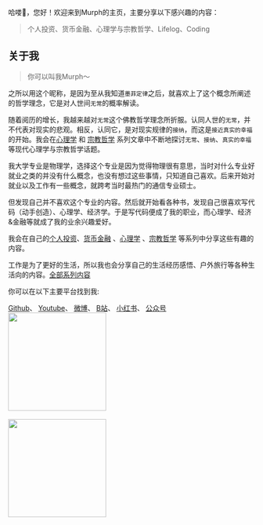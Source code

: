 哈喽👋，您好！欢迎来到Murph的主页，主要分享以下感兴趣的内容：

> 个人投资、货币金融、心理学与宗教哲学、Lifelog、Coding

## 关于我

> 你可以叫我Murph～ 

之所以用这个昵称，是因为至从我知道`墨菲定律`之后，就喜欢上了这个概念所阐述的哲学理念，它是对人世间`无常`的概率解读。

随着阅历的增长，我越来越对`无常`这个佛教哲学理念所折服。认同人世的`无常`，并不代表对现实的悲观。相反，认同它，是对现实规律的`接纳`，而这是`接近真实的幸福`的开始。我会在[心理学](https://murph7788.github.io/tags/%E5%BF%83%E7%90%86%E5%AD%A6) 和 [宗教哲学](https://murph7788.github.io/tags/%E5%AE%97%E6%95%99%E5%93%B2%E5%AD%A6) 系列文章中不断地探讨`无常`、`接纳`、`真实的幸福`等现代心理学与宗教哲学话题。


我大学专业是物理学，选择这个专业是因为觉得物理很有意思，当时对什么专业好就业之类的并没有什么概念，也没有想过这些事情，只知道自己喜欢。后来开始对就业以及工作有一些概念，就跨考当时最热门的通信专业硕士。

但发现自己并不喜欢这个专业的内容。然后就开始看各种书，发现自己很喜欢写代码（动手创造）、心理学、经济学。于是写代码便成了我的职业，而心理学、经济&金融等就成了我的业余兴趣爱好。

我会在自己的[个人投资](https://murph7788.github.io/tags/%E4%B8%AA%E4%BA%BA%E6%8A%95%E8%B5%84)、[货币金融](https://murph7788.github.io/tags/%E8%B4%A7%E5%B8%81%E9%87%91%E8%9E%8D) 、[心理学](https://murph7788.github.io/tags/%E5%BF%83%E7%90%86%E5%AD%A6) 、[宗教哲学](https://murph7788.github.io/tags/%E5%AE%97%E6%95%99%E5%93%B2%E5%AD%A6) 等系列中分享这些有趣的内容。

工作是为了更好的生活，所以我也会分享自己的生活经历感悟、户外旅行等各种生活向的内容。[全部系列内容](https://murph7788.github.io/tags)

你可以在以下主要平台找到我:
<div>
<a href="https://github.com/murph7788" target="_blank">Github</a>、
<a href="https://www.youtube.com/@sisyphuse_x" target="_blank">Youtube</a>、
<a href="https://weibo.com/u/7787064852" target="_blank">微博</a>、
<a href="https://b23.tv/rpJtJC5" target="_blank">B站</a>、
<a href="https://www.xiaohongshu.com/user/profile/5b51725711be105fba24122e?xhsshare=CopyLink&appuid=5b51725711be105fba24122e&apptime=1726386490" target="_blank">小红书</a>、
<a href="/static/images/gongzhonghao.webp" target="_blank">公众号</a>
</div>

<div style="overflow:hidden" class="murph7788">

<a href="https://github.com/murph7788/murph7788" style="max-width:50%;" >
  <img height="200" align="center" src="https://github-readme-stats.vercel.app/api?username=murph7788&count_private=true&theme=radical" />
</a>


</div>

<br/>

<a href="https://github.com/weijunext/weijunext" style="max-width:50%;" >
  <img height="200" align="center" src="https://github-readme-stats-one-mu-82.vercel.app/api/top-langs/?username=weijunext&layout=compact&langs_count=8">
</a>
